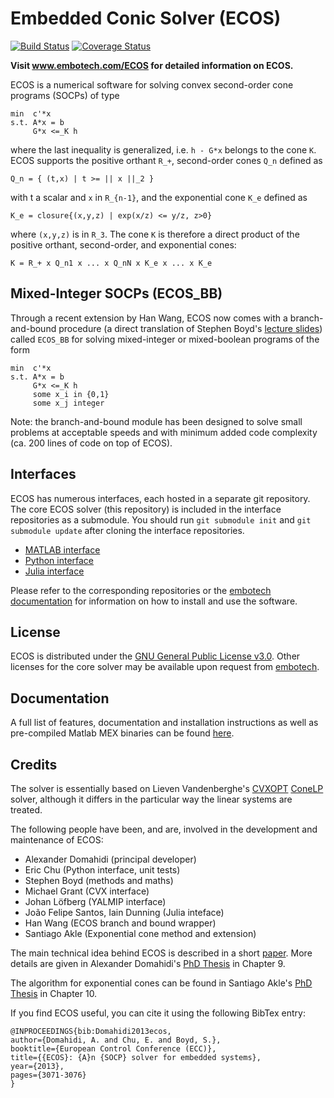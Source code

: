 Embedded Conic Solver (ECOS)
====

[![Build Status](https://travis-ci.org/embotech/ecos.svg)](https://travis-ci.org/embotech/ecos)
[![Coverage Status](https://coveralls.io/repos/embotech/ecos/badge.svg)](https://coveralls.io/r/embotech/ecos)

**Visit www.embotech.com/ECOS for detailed information on ECOS.**

ECOS is a numerical software for solving convex second-order cone programs (SOCPs) of type
```
min  c'*x
s.t. A*x = b
     G*x <=_K h
```
where the last inequality is generalized, i.e. `h - G*x` belongs to the cone `K`.
ECOS supports the positive orthant `R_+`, second-order cones `Q_n` defined as
```
Q_n = { (t,x) | t >= || x ||_2 } 
```
with t a scalar and `x` in `R_{n-1}`, 
and the exponential cone `K_e` defined as 
```
K_e = closure{(x,y,z) | exp(x/z) <= y/z, z>0}
```
where `(x,y,z)` is in `R_3`. 
The cone `K` is therefore
a direct product of the positive orthant, second-order, and exponential cones:
```
K = R_+ x Q_n1 x ... x Q_nN x K_e x ... x K_e
```


Mixed-Integer SOCPs (ECOS_BB)
----
Through a recent extension by Han Wang, ECOS now comes with a branch-and-bound procedure (a direct translation of Stephen Boyd's [lecture slides](http://stanford.edu/class/ee364b/lectures/bb_slides.pdf)) called `ECOS_BB` for solving mixed-integer or mixed-boolean programs of the form

```
min  c'*x
s.t. A*x = b
     G*x <=_K h
     some x_i in {0,1}
     some x_j integer
```

Note: the branch-and-bound module has been designed to solve small problems at acceptable speeds and with minimum added code complexity (ca. 200 lines of code on top of ECOS). 

Interfaces
----

ECOS has numerous interfaces, each hosted in a separate git repository. The core ECOS solver (this repository) is included in the interface repositories as a submodule. You should run `git submodule init` and `git submodule update` after cloning the interface repositories.

* [MATLAB interface](https://github.com/embotech/ecos-matlab)
* [Python interface](https://github.com/embotech/ecos-python)
* [Julia interface](https://github.com/JuliaOpt/ECOS.jl)

Please refer to the corresponding repositories or the [embotech documentation](https://www.embotech.com/ECOS) for information on how to install and use the software.


License
----

ECOS is distributed under the [GNU General Public License v3.0](http://www.gnu.org/copyleft/gpl.html). Other licenses for the core solver may be available upon request from [embotech](http://www.embotech.com).


Documentation
----
A full list of features, documentation and installation instructions as well as pre-compiled Matlab MEX binaries can be found [here](https://www.embotech.com/ECOS).


Credits
----

The solver is essentially based on Lieven Vandenberghe's [CVXOPT](http://cvxopt.org) [ConeLP](http://www.ee.ucla.edu/~vandenbe/publications/coneprog.pdf) solver, although it differs in the particular way the linear systems are treated.

The following people have been, and are, involved in the development and maintenance of ECOS:

+ Alexander Domahidi (principal developer)
+ Eric Chu (Python interface, unit tests)
+ Stephen Boyd (methods and maths)
+ Michael Grant (CVX interface)
+ Johan Löfberg (YALMIP interface)
+ João Felipe Santos, Iain Dunning (Julia inteface)
+ Han Wang (ECOS branch and bound wrapper)
+ Santiago Akle (Exponential cone method and extension)

The main technical idea behind ECOS is described in a short [paper](http://www.stanford.edu/~boyd/papers/ecos.html). More details are given in Alexander Domahidi's [PhD Thesis](http://e-collection.library.ethz.ch/view/eth:7611?q=domahidi) in Chapter 9.

The algorithm for exponential cones can be found in Santiago Akle's 
[PhD Thesis](http://searchworks.stanford.edu/view/10769798) in Chapter 10.

If you find ECOS useful, you can cite it using the following BibTex entry:

```
@INPROCEEDINGS{bib:Domahidi2013ecos,
author={Domahidi, A. and Chu, E. and Boyd, S.},
booktitle={European Control Conference (ECC)},
title={{ECOS}: {A}n {SOCP} solver for embedded systems},
year={2013},
pages={3071-3076}
}
```
